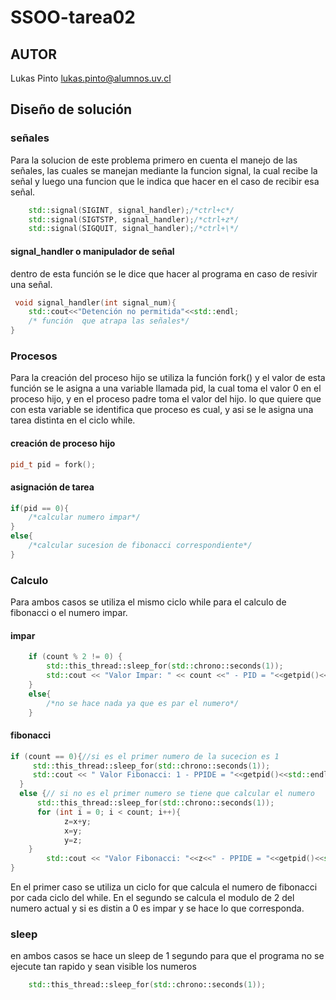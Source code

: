# SSOO-tarea02

## AUTOR

Lukas Pinto <lukas.pinto@alumnos.uv.cl>

    
## Diseño de solución
### señales
Para la solucion de este problema primero en cuenta el manejo de las señales, las cuales se manejan mediante la funcion
signal, la cual recibe la señal y luego una funcion que le indica que hacer en el caso de recibir esa señal.
```c++
    std::signal(SIGINT, signal_handler);/*ctrl+c*/
    std::signal(SIGTSTP, signal_handler);/*ctrl+z*/
    std::signal(SIGQUIT, signal_handler);/*ctrl+\*/

```
#### signal_handler o manipulador de señal
dentro de esta función se le dice que hacer al programa en caso de resivir una señal.
```c++
 void signal_handler(int signal_num){
	std::cout<<"Detención no permitida"<<std::endl;
	/* función  que atrapa las señales*/
}

```
### Procesos
Para la creación del proceso hijo se utiliza la función fork() y el valor de esta función se le asigna a una variable llamada pid, la cual toma el valor 0 en el proceso hijo, y en el proceso padre toma el valor del hijo.
lo que quiere que con esta variable se identifica que proceso es cual, y asi se le asigna una tarea distinta en el ciclo while.
#### creación de proceso hijo
```c++
pid_t pid = fork();
```
#### asignación de tarea
```c++
if(pid == 0){
    /*calcular numero impar*/
}
else{
    /*calcular sucesion de fibonacci correspondiente*/
}
```
### Calculo
Para ambos casos se utiliza el mismo ciclo while para el calculo de fibonacci o el numero impar.
#### impar
``` c++
	if (count % 2 != 0) {
		std::this_thread::sleep_for(std::chrono::seconds(1));
		std::cout << "Valor Impar: " << count <<" - PID = "<<getpid()<< td::endl;
	}
	else{
		/*no se hace nada ya que es par el numero*/
	}

```
#### fibonacci
```c++
if (count == 0){//si es el primer numero de la sucecion es 1 
	 std::this_thread::sleep_for(std::chrono::seconds(1));
	 std::cout << " Valor Fibonacci: 1 - PPIDE = "<<getpid()<<std::endl;
  }
  else {// si no es el primer numero se tiene que calcular el numero
	  std::this_thread::sleep_for(std::chrono::seconds(1));
	  for (int i = 0; i < count; i++){
			z=x+y;
			x=y;
			y=z;
	}
		std::cout << "Valor Fibonacci: "<<z<<" - PPIDE = "<<getpid()<<std::endl;
}

```
En el primer caso se utiliza un ciclo for que calcula el numero de fibonacci por cada ciclo del while.
En el segundo se calcula el modulo de 2 del numero actual y si es distin a 0 es impar y se hace lo que corresponda.
### sleep
en ambos casos se hace un sleep de 1 segundo para que el programa no se ejecute tan rapido y sean visible los numeros


```c++
    std::this_thread::sleep_for(std::chrono::seconds(1));
```



